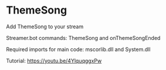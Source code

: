 # ThemeSong
Add ThemeSong to your stream

Streamer.bot commands: ThemeSong and onThemeSongEnded

Required imports for main code: mscorlib.dll and System.dll

Tutorial: https://youtu.be/4YlquqggxPw
